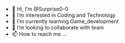 - 👋 Hi, I’m @Surprise0-0
- 👀 I’m interested in Coding and Technology
- 🌱 I’m currently learning Game_development
- 💞️ I’m looking to collaborate with team
- 📫 How to reach me ...

<!---
Surprise0-0/Surprise0-0 is a ✨ special ✨ repository because its `README.md` (this file) appears on your GitHub profile.
You can click the Preview link to take a look at your changes.
--->
